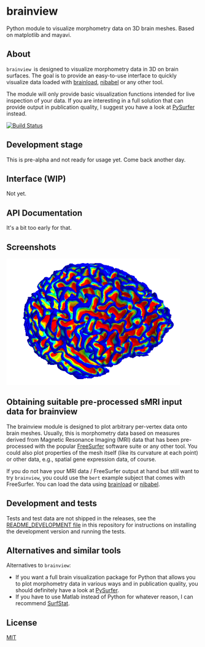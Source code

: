 # brainview
Python module to visualize morphometry data on 3D brain meshes. Based on matplotlib and mayavi.


## About

`brainview `is designed to visualize morphometry data in 3D on brain surfaces. The goal is to provide an easy-to-use interface to quickly visualize data loaded with [brainload](https://github.com/dfsp-spirit/brainload), [nibabel](http://nipy.org/nibabel/) or any other tool.

The module will only provide basic visualization functions intended for live inspection of your data. If you are interesting in a full solution that can provide output in publication quality, I suggest you have a look at [PySurfer](https://pysurfer.github.io/) instead.

[![Build Status](https://travis-ci.org/dfsp-spirit/brainview.svg?branch=master)](https://travis-ci.org/dfsp-spirit/brainview)

## Development stage

This is pre-alpha and not ready for usage yet. Come back another day.


## Interface (WIP)

Not yet.

## API Documentation

It's a bit too early for that.


## Screenshots

![Curvature](./img/brain_curv.png?raw=true "Brain curvature")



## Obtaining suitable pre-processed sMRI input data for brainview

The brainview module is designed to plot arbitrary per-vertex data onto brain meshes. Usually, this is morphometry data based on measures derived from Magnetic Resonance Imaging (MRI) data that has been pre-processed with the popular [FreeSurfer](https://surfer.nmr.mgh.harvard.edu/) software suite or any other tool. You could also plot properties of the mesh itself (like its curvature at each point) or other data, e.g., spatial gene expression data, of course.

If you do not have your MRI data / FreeSurfer output at hand but still want to try `brainview`, you could use the `bert` example subject that comes with FreeSurfer. You can load the data using [brainload](https://github.com/dfsp-spirit/brainload) or [nibabel](http://nipy.org/nibabel/).


## Development and tests

Tests and test data are not shipped in the releases, see the [README_DEVELOPMENT file](develop/README_DEVELOPMENT.md) in this repository for instructions on installing the development version and running the tests.


## Alternatives and similar tools

Alternatives to `brainview`:

- If you want a full brain visualization package for Python that allows you to plot morphometry data in various ways and in publication quality, you should definitely have a look at [PySurfer](https://pysurfer.github.io/).
- If you have to use Matlab instead of Python for whatever reason, I can recommend [SurfStat](http://www.math.mcgill.ca/keith/surfstat/).

## License

[MIT](https://opensource.org/licenses/MIT)
